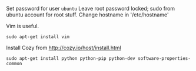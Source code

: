 Set password for user `ubuntu`
Leave root password locked; sudo from ubuntu account for root stuff.
Change hostname in '/etc/hostname'

Vim is useful.

    sudo apt-get install vim

Install Cozy from http://cozy.io/host/install.html

    sudo apt-get install python python-pip python-dev software-properties-common
